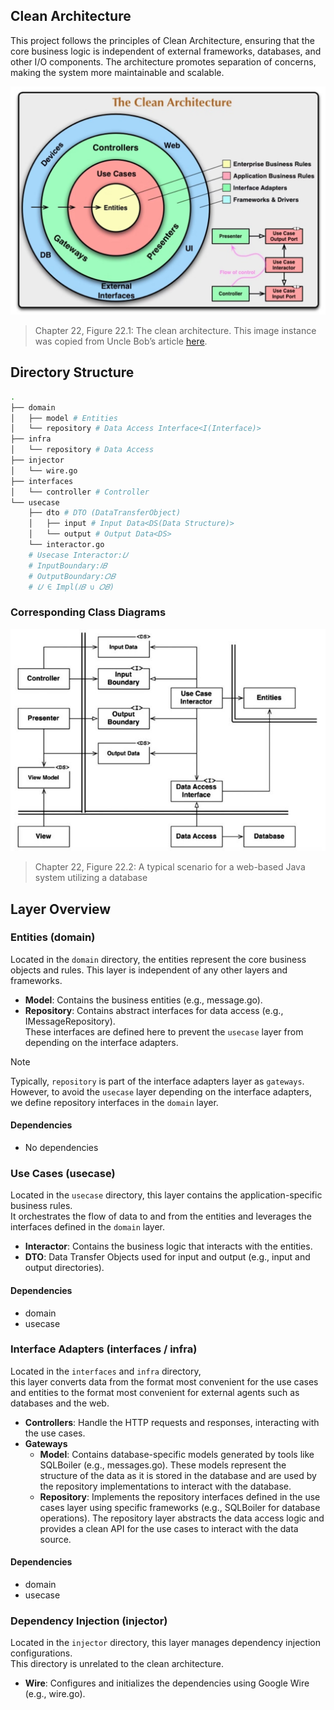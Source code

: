 ## Clean Architecture

This project follows the principles of Clean Architecture, 
ensuring that the core business logic is independent of external frameworks, databases, and other I/O components. 
The architecture promotes separation of concerns, making the system more maintainable and scalable.

<div align="center">
  <img src="clean_architecture.png" alt="The Clean Architecture">
</div>

> Chapter 22, Figure 22.1: The clean architecture. This image instance was copied from Uncle Bob’s article [here](https://blog.cleancoder.com/uncle-bob/2012/08/13/the-clean-architecture.html).

## Directory Structure
```bash
.
├── domain
│   ├── model # Entities
│   └── repository # Data Access Interface<I(Interface)>
├── infra
│   └── repository # Data Access
├── injector
│   └── wire.go
├── interfaces
│   └── controller # Controller
└── usecase
    ├── dto # DTO (DataTransferObject)
    │   ├── input # Input Data<DS(Data Structure)>
    │   └── output # Output Data<DS>
    └── interactor.go 
    # Usecase Interactor:𝑈
    # InputBoundary:𝐼𝐵
    # OutputBoundary:𝑂𝐵
    # 𝑈 ∈ Impl(𝐼𝐵 ∪ 𝑂𝐵)
```

### Corresponding Class Diagrams

<div align="center">
  <img src="clean_boundary.jpg" alt="Clean Boundary">
</div>

> Chapter 22, Figure 22.2: A typical scenario for a web-based Java system utilizing a database

## Layer Overview

### Entities (domain)
Located in the `domain` directory, the entities represent the core business objects and rules. 
This layer is independent of any other layers and frameworks.

- **Model**: Contains the business entities (e.g., message.go). 
- **Repository**: Contains abstract interfaces for data access (e.g., IMessageRepository).  
These interfaces are defined here to prevent the `usecase` layer from depending on the interface adapters.

> [!NOTE]
> Typically, `repository` is part of the interface adapters layer as `gateways`.  
> However, to avoid the `usecase` layer depending on the interface adapters, we define repository interfaces in the `domain` layer.

#### Dependencies
- No dependencies

### Use Cases (usecase)

Located in the `usecase` directory, this layer contains the application-specific business rules.  
It orchestrates the flow of data to and from the entities and leverages the interfaces defined in the `domain` layer.

- **Interactor**: Contains the business logic that interacts with the entities.
- **DTO**: Data Transfer Objects used for input and output (e.g., input and output directories).

#### Dependencies
- domain
- usecase

### Interface Adapters (interfaces / infra)

Located in the `interfaces` and `infra` directory,  
this layer converts data from the format most convenient for the use cases and entities to the format most convenient for external agents such as databases and the web.

- **Controllers**: Handle the HTTP requests and responses, interacting with the use cases.
- **Gateways**
  - **Model**: Contains database-specific models generated by tools like SQLBoiler (e.g., messages.go). These models represent the structure of the data as it is stored in the database and are used by the repository implementations to interact with the database.
  - **Repository**: Implements the repository interfaces defined in the use cases layer using specific frameworks (e.g., SQLBoiler for database operations). The repository layer abstracts the data access logic and provides a clean API for the use cases to interact with the data source.

#### Dependencies
- domain
- usecase

### Dependency Injection (injector) 

Located in the `injector` directory, this layer manages dependency injection configurations.  
This directory is unrelated to the clean architecture.

- **Wire**: Configures and initializes the dependencies using Google Wire (e.g., wire.go).
